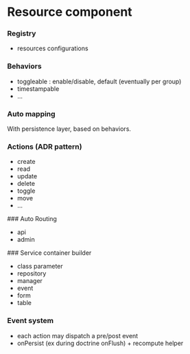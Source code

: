 Resource component
==================

### Registry

* resources configurations

### Behaviors

* toggleable : enable/disable, default (eventually per group)
* timestampable
* ...

### Auto mapping

With persistence layer, based on behaviors.

### Actions (ADR pattern)

* create
* read
* update
* delete
* toggle
* move
* ...

### Auto Routing

* api
* admin

### Service container builder

* class parameter
* repository
* manager
* event
* form
* table

### Event system

* each action may dispatch a pre/post event 
* onPersist (ex during doctrine onFlush) + recompute helper
